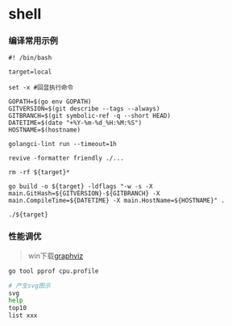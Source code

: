 # shell
<!-- toc --> 


### 编译常用示例

```shell
#! /bin/bash

target=local

set -x #回显执行命令

GOPATH=$(go env GOPATH)
GITVERSION=$(git describe --tags --always)
GITBRANCH=$(git symbolic-ref -q --short HEAD)
DATETIME=$(date "+%Y-%m-%d_%H:%M:%S")
HOSTNAME=$(hostname)

golangci-lint run --timeout=1h

revive -formatter friendly ./...

rm -rf ${target}*

go build -o ${target} -ldflags "-w -s -X main.GitHash=${GITVERSION}-${GITBRANCH} -X main.CompileTime=${DATETIME} -X main.HostName=${HOSTNAME}" .

./${target}
```

### 性能调优

> win下载[graphviz](https://graphviz.org/download/)

```bash
go tool pprof cpu.profile

# 产生svg图示
svg
help
top10
list xxx
```

